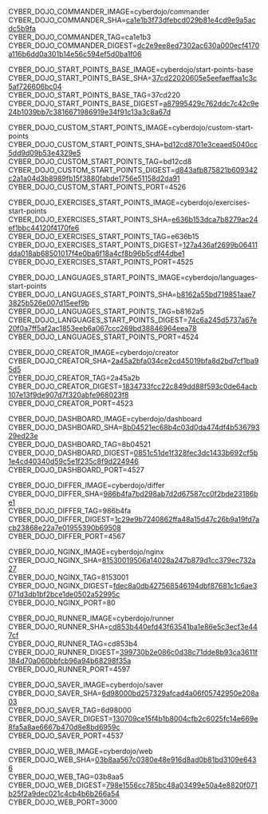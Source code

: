 
CYBER_DOJO_COMMANDER_IMAGE=cyberdojo/commander  
CYBER_DOJO_COMMANDER_SHA=[ca1e1b3f73dfebcd029b81e4cd9e9a5acdc5b9fa](https://github.com/cyber-dojo/commander/commit/ca1e1b3f73dfebcd029b81e4cd9e9a5acdc5b9fa)  
CYBER_DOJO_COMMANDER_TAG=ca1e1b3  
CYBER_DOJO_COMMANDER_DIGEST=[dc2e9ee8ed7302ac630a000ecf4170a116b6dd0a301b14e56c594ef5d0ba1f06](https://hub.docker.com/layers/cyberdojo/commander/ca1e1b3/images/sha256-dc2e9ee8ed7302ac630a000ecf4170a116b6dd0a301b14e56c594ef5d0ba1f06)  

CYBER_DOJO_START_POINTS_BASE_IMAGE=cyberdojo/start-points-base  
CYBER_DOJO_START_POINTS_BASE_SHA=[37cd22020605e5eefaeffaa1c3c5af726606bc04](https://github.com/cyber-dojo/start-points-base/commit/37cd22020605e5eefaeffaa1c3c5af726606bc04)  
CYBER_DOJO_START_POINTS_BASE_TAG=37cd220  
CYBER_DOJO_START_POINTS_BASE_DIGEST=[a87995429c762ddc7c42c9e24b1039bb7c3816671986919e34f91c13a3c8a67d](https://hub.docker.com/layers/cyberdojo/start-points-base/37cd220/images/sha256-a87995429c762ddc7c42c9e24b1039bb7c3816671986919e34f91c13a3c8a67d)  

CYBER_DOJO_CUSTOM_START_POINTS_IMAGE=cyberdojo/custom-start-points  
CYBER_DOJO_CUSTOM_START_POINTS_SHA=[bd12cd8701e3ceaed5040cc5dd9d09b53e4329e5](https://github.com/cyber-dojo/custom-start-points/commit/bd12cd8701e3ceaed5040cc5dd9d09b53e4329e5)  
CYBER_DOJO_CUSTOM_START_POINTS_TAG=bd12cd8  
CYBER_DOJO_CUSTOM_START_POINTS_DIGEST=[d843afb875821b609342c2a1a04d3b8989fb15f3880fabde1756e51158d2da91](https://hub.docker.com/layers/cyberdojo/custom-start-points/bd12cd8/images/sha256-d843afb875821b609342c2a1a04d3b8989fb15f3880fabde1756e51158d2da91)  
CYBER_DOJO_CUSTOM_START_POINTS_PORT=4526  

CYBER_DOJO_EXERCISES_START_POINTS_IMAGE=cyberdojo/exercises-start-points  
CYBER_DOJO_EXERCISES_START_POINTS_SHA=[e636b153dca7b8279ac24ef1bbc44120f4170fe6](https://github.com/cyber-dojo/exercises-start-points/commit/e636b153dca7b8279ac24ef1bbc44120f4170fe6)  
CYBER_DOJO_EXERCISES_START_POINTS_TAG=e636b15  
CYBER_DOJO_EXERCISES_START_POINTS_DIGEST=[127a436af2699b06411dda018ab68501017f4e0ba6f18a4cf8b96b5cdf44dbe1](https://hub.docker.com/layers/cyberdojo/exercises-start-points/e636b15/images/sha256-127a436af2699b06411dda018ab68501017f4e0ba6f18a4cf8b96b5cdf44dbe1)  
CYBER_DOJO_EXERCISES_START_POINTS_PORT=4525  

CYBER_DOJO_LANGUAGES_START_POINTS_IMAGE=cyberdojo/languages-start-points  
CYBER_DOJO_LANGUAGES_START_POINTS_SHA=[b8162a55bd719851aae73825b526e007d15eef9b](https://github.com/cyber-dojo/languages-start-points/commit/b8162a55bd719851aae73825b526e007d15eef9b)  
CYBER_DOJO_LANGUAGES_START_POINTS_TAG=b8162a5  
CYBER_DOJO_LANGUAGES_START_POINTS_DIGEST=[74c6a245d5737a67e20f0a7ff5af2ac1853eeb6a067ccc269bd38846964eea78](https://hub.docker.com/layers/cyberdojo/languages-start-points/b8162a5/images/sha256-74c6a245d5737a67e20f0a7ff5af2ac1853eeb6a067ccc269bd38846964eea78)  
CYBER_DOJO_LANGUAGES_START_POINTS_PORT=4524  

CYBER_DOJO_CREATOR_IMAGE=cyberdojo/creator  
CYBER_DOJO_CREATOR_SHA=[2a45a2bfa034ce2cd45019bfa8d2bd7cf1ba95d5](https://github.com/cyber-dojo/creator/commit/2a45a2bfa034ce2cd45019bfa8d2bd7cf1ba95d5)  
CYBER_DOJO_CREATOR_TAG=2a45a2b  
CYBER_DOJO_CREATOR_DIGEST=[1834733fcc22c849dd88f593c0de64acb107e13f9de907d7f320abfe968023f8](https://hub.docker.com/layers/cyberdojo/creator/2a45a2b/images/sha256-1834733fcc22c849dd88f593c0de64acb107e13f9de907d7f320abfe968023f8)  
CYBER_DOJO_CREATOR_PORT=4523  

CYBER_DOJO_DASHBOARD_IMAGE=cyberdojo/dashboard  
CYBER_DOJO_DASHBOARD_SHA=[8b04521ec68b4c03d0da474df4b53679329ed23e](https://github.com/cyber-dojo/dashboard/commit/8b04521ec68b4c03d0da474df4b53679329ed23e)  
CYBER_DOJO_DASHBOARD_TAG=8b04521  
CYBER_DOJO_DASHBOARD_DIGEST=[0851c51de1f328fec3dc1433b692cf5b1e4cd40340d59c5e1f235c8f9d224946](https://hub.docker.com/layers/cyberdojo/dashboard/8b04521/images/sha256-0851c51de1f328fec3dc1433b692cf5b1e4cd40340d59c5e1f235c8f9d224946)  
CYBER_DOJO_DASHBOARD_PORT=4527  

CYBER_DOJO_DIFFER_IMAGE=cyberdojo/differ  
CYBER_DOJO_DIFFER_SHA=[986b4fa7bd298ab7d2d67587cc0f2bde23186be1](https://github.com/cyber-dojo/differ/commit/986b4fa7bd298ab7d2d67587cc0f2bde23186be1)  
CYBER_DOJO_DIFFER_TAG=986b4fa  
CYBER_DOJO_DIFFER_DIGEST=[1c29e9b7240862ffa48a15d47c26b9a19fd7acb23868e22a7e01955390b69508](https://hub.docker.com/layers/cyberdojo/differ/986b4fa/images/sha256-1c29e9b7240862ffa48a15d47c26b9a19fd7acb23868e22a7e01955390b69508)  
CYBER_DOJO_DIFFER_PORT=4567  

CYBER_DOJO_NGINX_IMAGE=cyberdojo/nginx  
CYBER_DOJO_NGINX_SHA=[81530019506a14028a247b879d1cc379ec732a27](https://github.com/cyber-dojo/nginx/commit/81530019506a14028a247b879d1cc379ec732a27)  
CYBER_DOJO_NGINX_TAG=8153001  
CYBER_DOJO_NGINX_DIGEST=[fdec8a0db427568546194dbf87681c1c6ae3071d3db1bf2bce1de0502a52995c](https://hub.docker.com/layers/cyberdojo/nginx/8153001/images/sha256-fdec8a0db427568546194dbf87681c1c6ae3071d3db1bf2bce1de0502a52995c)  
CYBER_DOJO_NGINX_PORT=80  

CYBER_DOJO_RUNNER_IMAGE=cyberdojo/runner  
CYBER_DOJO_RUNNER_SHA=[cd853b440efd43f63541ba1e86e5c3ecf3e447cf](https://github.com/cyber-dojo/runner/commit/cd853b440efd43f63541ba1e86e5c3ecf3e447cf)  
CYBER_DOJO_RUNNER_TAG=cd853b4  
CYBER_DOJO_RUNNER_DIGEST=[399730b2e086c0d38c71dde8b93ca3611f184d70a060bbfcb96a94b68298f35a](https://hub.docker.com/layers/cyberdojo/runner/cd853b4/images/sha256-399730b2e086c0d38c71dde8b93ca3611f184d70a060bbfcb96a94b68298f35a)  
CYBER_DOJO_RUNNER_PORT=4597  

CYBER_DOJO_SAVER_IMAGE=cyberdojo/saver  
CYBER_DOJO_SAVER_SHA=[6d98000bd257329afcad4a06f05742950e208a03](https://github.com/cyber-dojo/saver/commit/6d98000bd257329afcad4a06f05742950e208a03)  
CYBER_DOJO_SAVER_TAG=6d98000  
CYBER_DOJO_SAVER_DIGEST=[130709ce15f4b1b8004cfb2c6025fc14e669e8fa5a8ae6667b470d8e8bd6959c](https://hub.docker.com/layers/cyberdojo/saver/6d98000/images/sha256-130709ce15f4b1b8004cfb2c6025fc14e669e8fa5a8ae6667b470d8e8bd6959c)  
CYBER_DOJO_SAVER_PORT=4537  

CYBER_DOJO_WEB_IMAGE=cyberdojo/web  
CYBER_DOJO_WEB_SHA=[03b8aa567c0380e48e916d8ad0b81bd3109e6436](https://github.com/cyber-dojo/web/commit/03b8aa567c0380e48e916d8ad0b81bd3109e6436)  
CYBER_DOJO_WEB_TAG=03b8aa5  
CYBER_DOJO_WEB_DIGEST=[798e1556cc785bc48a03499e50a4e8820f071b25f2a9dec021c4cb4b6b266a54](https://hub.docker.com/layers/cyberdojo/web/03b8aa5/images/sha256-798e1556cc785bc48a03499e50a4e8820f071b25f2a9dec021c4cb4b6b266a54)  
CYBER_DOJO_WEB_PORT=3000  
